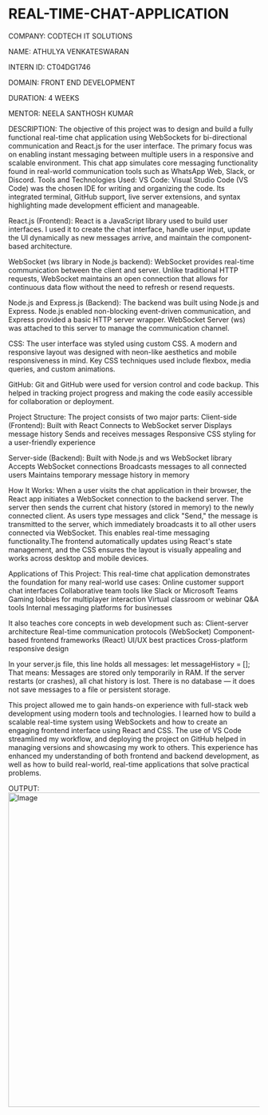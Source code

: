 # REAL-TIME-CHAT-APPLICATION

COMPANY: CODTECH IT SOLUTIONS

NAME: ATHULYA VENKATESWARAN

INTERN ID: CT04DG1746

DOMAIN: FRONT END DEVELOPMENT

DURATION: 4 WEEKS

MENTOR: NEELA SANTHOSH KUMAR

DESCRIPTION: The objective of this project was to design and build a fully functional real-time chat application using WebSockets for bi-directional communication and React.js for the user interface. The primary focus was on enabling instant messaging between multiple users in a responsive and scalable environment. This chat app simulates core messaging functionality found in real-world communication tools such as WhatsApp Web, Slack, or Discord.
Tools and Technologies Used:
VS Code:
Visual Studio Code (VS Code) was the chosen IDE for writing and organizing the code. Its integrated terminal, GitHub support, live server extensions, and syntax highlighting made development efficient and manageable.

React.js (Frontend):
React is a JavaScript library used to build user interfaces. I used it to create the chat interface, handle user input, update the UI dynamically as new messages arrive, and maintain the component-based architecture.

WebSocket (ws library in Node.js backend):
WebSocket provides real-time communication between the client and server. Unlike traditional HTTP requests, WebSocket maintains an open connection that allows for continuous data flow without the need to refresh or resend requests.

Node.js and Express.js (Backend):
The backend was built using Node.js and Express. Node.js enabled non-blocking event-driven communication, and Express provided a basic HTTP server wrapper. WebSocket Server (ws) was attached to this server to manage the communication channel.

CSS:
The user interface was styled using custom CSS. A modern and responsive layout was designed with neon-like aesthetics and mobile responsiveness in mind. Key CSS techniques used include flexbox, media queries, and custom animations.

GitHub:
Git and GitHub were used for version control and code backup. This helped in tracking project progress and making the code easily accessible for collaboration or deployment.

Project Structure:
The project consists of two major parts:
Client-side (Frontend): Built with React
Connects to WebSocket server
Displays message history
Sends and receives messages
Responsive CSS styling for a user-friendly experience

Server-side (Backend):
Built with Node.js and ws WebSocket library
Accepts WebSocket connections
Broadcasts messages to all connected users
Maintains temporary message history in memory

How It Works:
When a user visits the chat application in their browser, the React app initiates a WebSocket connection to the backend server. The server then sends the current chat history (stored in memory) to the newly connected client. As users type messages and click "Send," the message is transmitted to the server, which immediately broadcasts it to all other users connected via WebSocket. This enables real-time messaging functionality.The frontend automatically updates using React's state management, and the CSS ensures the layout is visually appealing and works across desktop and mobile devices.

Applications of This Project:
This real-time chat application demonstrates the foundation for many real-world use cases:
Online customer support chat interfaces
Collaborative team tools like Slack or Microsoft Teams
Gaming lobbies for multiplayer interaction
Virtual classroom or webinar Q&A tools
Internal messaging platforms for businesses

It also teaches core concepts in web development such as:
Client-server architecture
Real-time communication protocols (WebSocket)
Component-based frontend frameworks (React)
UI/UX best practices
Cross-platform responsive design

In your server.js file, this line holds all messages:
let messageHistory = [];
That means:
Messages are stored only temporarily in RAM.
If the server restarts (or crashes), all chat history is lost.
There is no database — it does not save messages to a file or persistent storage.

This project allowed me to gain hands-on experience with full-stack web development using modern tools and technologies. I learned how to build a scalable real-time system using WebSockets and how to create an engaging frontend interface using React and CSS. The use of VS Code streamlined my workflow, and deploying the project on GitHub helped in managing versions and showcasing my work to others. This experience has enhanced my understanding of both frontend and backend development, as well as how to build real-world, real-time applications that solve practical problems.

OUTPUT: <img width="1340" height="630" alt="Image" src="https://github.com/user-attachments/assets/71021cce-bf8a-4ab7-977f-bd1a483f116e" />

